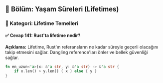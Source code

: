 ## 📘 Bölüm: Yaşam Süreleri (Lifetimes)  
### 🔹 Kategori: Lifetime Temelleri  
#### ✅ Cevap 141: Rust'ta lifetime nedir?

**Açıklama:**
Lifetime, Rust'ın referansların ne kadar süreyle geçerli olacağını takip etmesini sağlar. Dangling reference'ları önler ve bellek güvenliği sağlar.

```rust
fn en_uzun<'a>(x: &'a str, y: &'a str) -> &'a str {
    if x.len() > y.len() { x } else { y }
}
```
